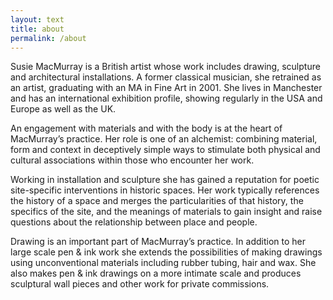 ```yaml
---
layout: text
title: about
permalink: /about
---
```


Susie MacMurray is a British artist whose work includes drawing, sculpture and architectural installations.  A former classical musician, she retrained as an artist, graduating with an MA in Fine Art in 2001.  She lives in Manchester and has an international exhibition profile, showing regularly in the USA and Europe as well as the UK.

An engagement with materials and with the body is at the heart of MacMurray’s practice. Her role is one of an alchemist: combining material, form and context in deceptively simple ways to stimulate both physical and cultural associations within those who encounter her work.

Working in installation and sculpture she has gained a reputation for poetic site-specific interventions in historic spaces. Her work typically references the history of a space and merges the particularities of that history, the specifics of the site, and the meanings of materials to gain insight and raise questions about the relationship between place and people.

Drawing is an important part of MacMurray’s practice. In addition to her large scale pen & ink work she extends the possibilities of making drawings using unconventional materials including rubber tubing, hair and wax. She also makes pen & ink drawings on a more intimate scale and produces sculptural wall pieces and other work for private commissions.
